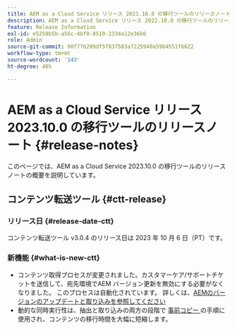 ```yaml
---
title: AEM as a Cloud Service リリース 2023.10.0 の移行ツールのリリースノート
description: AEM as a Cloud Service リリース 2022.10.0 の移行ツールのリリースノート
feature: Release Information
exl-id: e5250b5b-a56c-4bf0-8510-2334a12e36b6
role: Admin
source-git-commit: 90f7f6209df5f837583a7225940a5984551f6622
workflow-type: tm+mt
source-wordcount: '143'
ht-degree: 46%

---
```


# AEM as a Cloud Service リリース 2023.10.0 の移行ツールのリリースノート {#release-notes}

このページでは、AEM as a Cloud Service 2023.10.0 の移行ツールのリリースノートの概要を説明しています。

## コンテンツ転送ツール {#ctt-release}

### リリース日 {#release-date-ctt}

コンテンツ転送ツール v3.0.4 のリリース日は 2023 年 10 月 6 日（PT）です。

### 新機能 {#what-is-new-ctt}

* コンテンツ取得プロセスが変更されました。カスタマーケア/サポートチケットを送信して、宛先環境でAEM バージョン更新を無効にする必要がなくなりました。 このプロセスは自動化されています。 詳しくは、[AEMのバージョンのアップデートと取り込みを参照してください ](/help/journey-migration/content-transfer-tool/using-content-transfer-tool/ingesting-content.md#aem-version-updates-and-ingestions)
* 動的な同時実行性は、抽出と取り込みの両方の段階で [ 事前コピー ](/help/journey-migration/content-transfer-tool/using-content-transfer-tool/handling-large-content-repositories.md) の手順に使用され、コンテンツの移行時間を大幅に短縮します。
